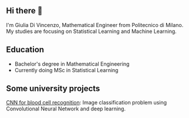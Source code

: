## Hi there 👋
I'm Giulia Di Vincenzo, Mathematical Engineer from Politecnico di Milano. My studies are focusing on Statistical Learning and Machine Learning.
## Education
- Bachelor's degree in Mathematical Engineering
- Currently doing MSc in Statistical Learning
## Some university projects
[CNN for blood cell recognition](https://github.com/giuliadivincenzo/CNN-for-blood-cell-recognition): Image classification problem using Convolutional Neural Network and deep learning.


